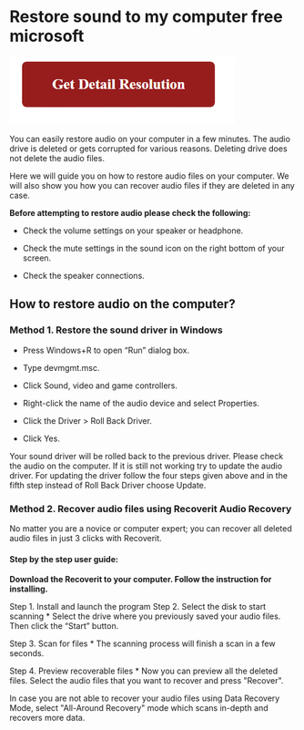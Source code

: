 
# Restore sound to my computer free microsoft


[![Restore sound to my computer free microsoft](red2.png)](https://icncomputer.com/restore-sound-to-my-computer-free-microsoft/)

You can easily restore audio on your computer in a few minutes. The audio drive is deleted or gets corrupted for various reasons. Deleting drive does not delete the audio files.

Here we will guide you on how to restore audio files on your computer. We will also show you how you can recover audio files if they are deleted in any case.

**Before attempting to restore audio please check the following:**

* Check the volume settings on your speaker or headphone.

* Check the mute settings in the sound icon on the right bottom of your screen.

* Check the speaker connections.


## How to restore audio on the computer?

### Method 1. Restore the sound driver in Windows

* Press Windows+R to open “Run” dialog box.

* Type devmgmt.msc.

* Click Sound, video and game controllers.

* Right-click the name of the audio device and select Properties.

* Click the Driver > Roll Back Driver.

* Click Yes.

Your sound driver will be rolled back to the previous driver. Please check the audio on the computer. If it is still not working try to update the audio driver. For updating the driver follow the four steps given above and in the fifth step instead of Roll Back Driver choose Update.



### Method 2. Recover audio files using Recoverit Audio Recovery

No matter you are a novice or computer expert; you can recover all deleted audio files in just 3 clicks with Recoverit.

#### Step by the step user guide:


**Download the Recoverit to your computer. Follow the instruction for installing.**

Step 1. Install and launch the program
Step 2. Select the disk to start scanning
	* Select the drive where you previously saved your audio files. Then click the “Start” button.

Step 3. Scan for files
	* The scanning process will finish a scan in a few seconds.

Step 4. Preview recoverable files
	* Now you can preview all the deleted files. Select the audio files that you want to recover and press "Recover".

In case you are not able to recover your audio files using Data Recovery Mode, select "All-Around Recovery" mode which scans in-depth and recovers more data.
